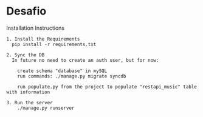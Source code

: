 # Desafio
  Installation Instructions

    1. Install the Requirements
      pip install -r requirements.txt
    
    2. Sync the DB
      In future no need to create an auth user, but for now:
    
        create schema "database" in mySQL
        run commands: ./manage.py migrate syncdb
        
        run populate.py from the project to populate "restapi_music" table with information
    
    3. Run the server
        ./manage.py runserver
